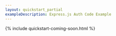 ```yaml
---
layout: quickstart_partial
exampleDescription: Express.js Auth Code Example
---
```


{% include quickstart-coming-soon.html %}